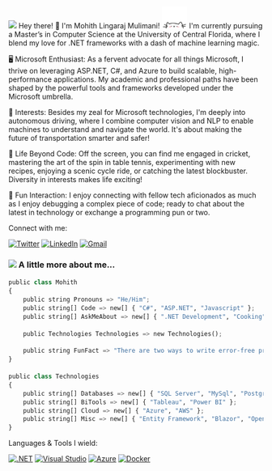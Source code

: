 <img src="https://github.com/mohithlm081997/mohithlm97/blob/main/6ZFR.gif" width="100px">
Hey there! 👋 I'm Mohith Lingaraj Mulimani!
<img src="https://github.com/VijayPrakashReddy-k/VijayPrakashReddy-k/blob/master/Images/logo.gif" width="50">
I'm currently pursuing a Master’s in Computer Science at the University of Central Florida, where I blend my love for .NET frameworks with a dash of machine learning magic.

🖥️ Microsoft Enthusiast: As a fervent advocate for all things Microsoft, I thrive on leveraging ASP.NET, C#, and Azure to build scalable, high-performance applications. My academic and professional paths have been shaped by the powerful tools and frameworks developed under the Microsoft umbrella.

🚗 Interests: Besides my zeal for Microsoft technologies, I'm deeply into autonomous driving, where I combine computer vision and NLP to enable machines to understand and navigate the world. It's about making the future of transportation smarter and safer!

🏏 Life Beyond Code: Off the screen, you can find me engaged in cricket, mastering the art of the spin in table tennis, experimenting with new recipes, enjoying a scenic cycle ride, or catching the latest blockbuster. Diversity in interests makes life exciting!

🤖 Fun Interaction: I enjoy connecting with fellow tech aficionados as much as I enjoy debugging a complex piece of code; ready to chat about the latest in technology or exchange a programming pun or two.

Connect with me:
<p>
  <a href="https://twitter.com/mohithlm" target="_blank"><img alt="Twitter" src="https://img.shields.io/badge/twitter-%231DA1F2.svg?&style=for-the-badge&logo=twitter&logoColor=white" /></a>
  <a href="https://www.linkedin.com/in/mohithlm" target="_blank"><img alt="LinkedIn" src="https://img.shields.io/badge/linkedin-%230077B5.svg?&style=for-the-badge&logo=linkedin&logoColor=white" /></a>
  <a href="mailto:mo533247@ucf.edu"><img alt="Gmail" src="https://img.shields.io/badge/Gmail-D14836?style=for-the-badge&logo=gmail&logoColor=white" /></a>
</p>

### <img src="https://media.giphy.com/media/VgCDAzcKvsR6OM0uWg/giphy.gif" width="50"> A little more about me...  

```python
public class Mohith
{
    public string Pronouns => "He/Him";
    public string[] Code => new[] { "C#", "ASP.NET", "Javascript" };
    public string[] AskMeAbout => new[] { ".NET Development", "Cooking", "Photography" };
    
    public Technologies Technologies => new Technologies();

    public string FunFact => "There are two ways to write error-free programs; only the third one works";
}

public class Technologies
{
    public string[] Databases => new[] { "SQL Server", "MySql", "PostgreSQL" };
    public string[] BiTools => new[] { "Tableau", "Power BI" };
    public string[] Cloud => new[] { "Azure", "AWS" };
    public string[] Misc => new[] { "Entity Framework", "Blazor", "OpenCV" };
}

```

Languages & Tools I wield:
<p align="left">
<a href="https://dotnet.microsoft.com/" target="_blank"><img src="https://img.shields.io/badge/.NET-512BD4?style=for-the-badge&logo=.net&logoColor=white" alt=".NET" /></a>
<a href="https://visualstudio.microsoft.com/" target="_blank"><img alt="Visual Studio" src="https://img.shields.io/badge/Visual_Studio-5C2D91.svg?style=for-the-badge&logo=visual-studio&logoColor=white" /></a>
<a href="https://azure.microsoft.com/" target="_blank"><img alt="Azure" src="https://img.shields.io/badge/Azure-0089D6.svg?style=for-the-badge&logo=microsoft-azure&logoColor=white" /></a>
<a href="https://www.docker.com/" target="_blank"><img alt="Docker" src="https://img.shields.io/badge/docker-%230db7ed.svg?style=for-the-badge&logo=docker&logoColor=white"/></a>
</p>
